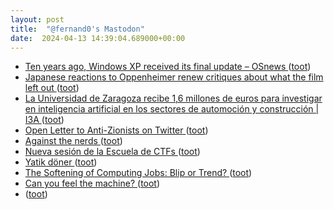 ```yaml
---
layout: post
title:  "@fernand0's Mastodon"
date:  2024-04-13 14:39:04.689000+00:00
---
```

*  [Ten years ago, Windows XP received its final update  –  OSnews ](https://www.osnews.com/story/139212/ten-years-ago-windows-xp-received-its-final-update) ([toot](https://mastodon.social/@fernand0/112264422666272623))
*  [Japanese reactions to Oppenheimer renew critiques about what the film left out ](https://www.vox.com/culture/24118314/oppenheimer-japan-premiere-christopher-nolan-hiroshima-nagasak) ([toot](https://mastodon.social/@fernand0/112263716220989645))
*  [La Universidad de Zaragoza recibe 1,6 millones de euros para investigar en inteligencia artificial en los sectores de automoción y construcción \|  I3A   ](https://i3a.unizar.es/es/noticias/la-universidad-de-zaragoza-recibe-16-millones-de-euros-para-investigar-en-inteligencia) ([toot](https://mastodon.social/@fernand0/112263456453379590))
*  [Open Letter to Anti-Zionists on Twitter ](https://scottaaronson.blog/?p=784) ([toot](https://mastodon.social/@fernand0/112263277427461846))
*  [Against the nerds ](https://scottlocklin.wordpress.com/2024/03/28/against-the-nerds) ([toot](https://mastodon.social/@fernand0/112262948295883772))
*  [Nueva sesión de la Escuela de CTFs ](http://www.unizar.es/actualidad/vernoticia_ng.php?id=8211) ([toot](https://mastodon.social/@fernand0/112261278933432658))
*  [Yatik döner ](https://avecesunafoto.wordpress.com/2024/04/12/yatik-doner) ([toot](https://mastodon.social/@fernand0/112261251753585434))
*  [The Softening of Computing Jobs: Blip or Trend? ](https://blog.computationalcomplexity.org/2024/03/the-softening-of-computing-jobs-blip-or.htm) ([toot](https://mastodon.social/@fernand0/112259483343306652))
*  [Can you feel the machine? ](https://blog.computationalcomplexity.org/2024/03/can-you-feel-machine.htm) ([toot](https://mastodon.social/@fernand0/112259191285727476))
*  [ ](https://mastodon.social/@jacksammy) ([toot](https://mastodon.social/@fernand0/112259044248591560))
